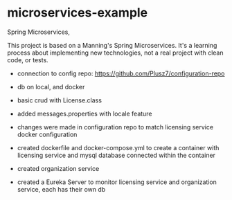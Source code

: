 # microservices-example
Spring Microservices, 

This project is based on a Manning's Spring Microservices. It's a learning process about implementing new technologies, not a real project with clean code, or tests.

- connection to config repo: https://github.com/Plusz7/configuration-repo 
- db on local, and docker
- basic crud with License.class
- added messages.properties with locale feature
  
- changes were made in configuration repo to match licensing service docker configuration
- created dockerfile and docker-compose.yml to create a container with licensing service and mysql database connected within the container

- created organization service
- created a Eureka Server to monitor licensing service and organization service, each has their own db
